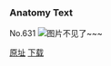 ### Anatomy Text
No.631
![图片不见了~~~](https://imgs.xkcd.com/comics/anatomy_text.png)

[原址](https://xkcd.com//631) [下载](https://imgs.xkcd.com/comics/anatomy_text.png)

